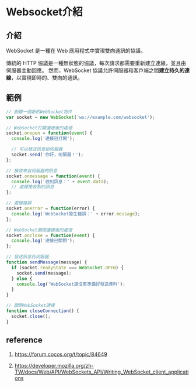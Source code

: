# Websocket介紹

## 介紹
WebSocket 是一種在 Web 應用程式中實現雙向通訊的協議。

傳統的 HTTP 協議是一種無狀態的協議，每次請求都需要重新建立連線，並且由伺服器主動回應。
然而，WebSocket 協議允許伺服器和客戶端之間**建立持久的連線**，以實現即時的、雙向的通訊。

## 範例
```js
// 創建一個新的WebSocket物件
var socket = new WebSocket('ws://example.com/websocket');

// WebSocket打開連接後的處理
socket.onopen = function(event) {
  console.log('連接已打開');

  // 可以發送訊息給伺服器
  socket.send('你好，伺服器！');
};

// 接收來自伺服器的訊息
socket.onmessage = function(event) {
  console.log('收到訊息：' + event.data);
  // 處理接收到的訊息
};

// 處理錯誤
socket.onerror = function(error) {
  console.log('WebSocket發生錯誤：' + error.message);
};

// WebSocket關閉連接後的處理
socket.onclose = function(event) {
  console.log('連接已關閉');
};

// 發送訊息到伺服器
function sendMessage(message) {
  if (socket.readyState === WebSocket.OPEN) {
    socket.send(message);
  } else {
    console.log('WebSocket還沒有準備好發送資料');
  }
}

// 關閉WebSocket連接
function closeConnection() {
  socket.close();
}

```
## reference
1. https://forum.cocos.org/t/topic/84649

2. https://developer.mozilla.org/zh-TW/docs/Web/API/WebSockets_API/Writing_WebSocket_client_applications